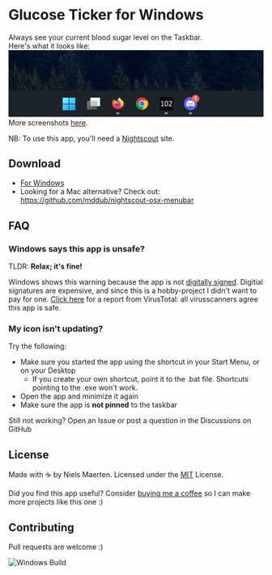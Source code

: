 # Glucose Ticker for Windows

Always see your current blood sugar level on the Taskbar.  
Here's what it looks like:  
![Screenshot1](./screenshots/win-11.png)  
More screenshots [here](./SCREENSHOTS.md).  

NB: To use this app, you'll need a [Nightscout](http://www.nightscout.info/) site.

## Download

* [For Windows](https://github.com/nielsmaerten/glucose-ticker/releases)
* Looking for a Mac alternative? Check out: https://github.com/mddub/nightscout-osx-menubar

## FAQ

### Windows says this app is unsafe?

TLDR: **Relax; it's fine!** 

Windows shows this warning because the app is not [digitally signed](https://www.google.com/search?q=microsoft+authenticode). 
Digitial signatures are expensive, and since this is a hobby-project I didn't want to pay for one.
[Click here](https://www.virustotal.com/gui/url/0a66fe671d842b7d86e6a11be59f26a6d9cedaca3a21520c1f430c6dad56a5d5?nocache=1) for a report from VirusTotal: all virusscanners agree this app is safe.

### My icon isn't updating?

Try the following:

* Make sure you started the app using the shortcut in your Start Menu, or on your Desktop
  * If you create your own shortcut, point it to the .bat file. Shortcuts pointing to the .exe won't work.
* Open the app and minimize it again
* Make sure the app is **not pinned** to the taskbar

Still not working? Open an Issue or post a question in the Discussions on GitHub

## License

Made with ☕ by Niels Maerten. Licensed under the [MIT](./LICENSE) License.

Did you find this app useful? Consider [buying me a coffee](https://go.niels.me/coffee) so I can make more projects like this one :)

## Contributing

Pull requests are welcome :)

![Windows Build](https://github.com/nielsmaerten/glucose-ticker/workflows/Windows%20Build/badge.svg?branch=release)
